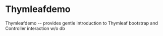 # Thymleafdemo
Thymleafdemo   --  provides gentle introduction to Thymleaf bootstrap and Controller interaction w/o db
